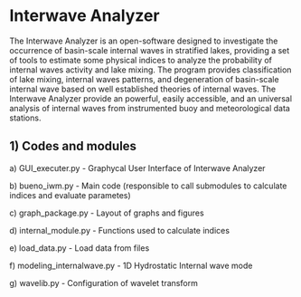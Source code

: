 # Interwave Analyzer

The Interwave Analyzer is an open-software designed to investigate the occurrence of basin-scale internal waves in stratified lakes, providing a set of tools to estimate some physical indices to analyze the probability of internal waves activity and lake mixing. The program provides classification of lake mixing, internal waves patterns, and degeneration of basin-scale internal wave based on well established theories of internal waves. The Interwave Analyzer provide an powerful, easily accessible, and an universal analysis of internal waves from instrumented buoy and meteorological data stations.

## 1) Codes and modules

a) GUI_executer.py - Graphycal User Interface of Interwave Analyzer

b) bueno_iwm.py - Main code (responsible to call submodules to calculate indices and evaluate parametes)

c) graph_package.py - Layout of graphs and figures

d) internal_module.py - Functions used to calculate indices

e) load_data.py - Load data from files

f) modeling_internalwave.py - 1D Hydrostatic Internal wave mode

g) wavelib.py - Configuration of wavelet transform

